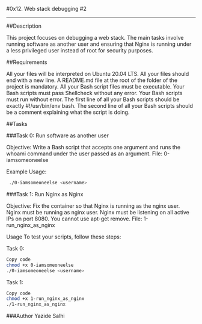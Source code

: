 #0x12. Web stack debugging #2

---

##Description

This project focuses on debugging a web stack. The main tasks involve running software as another user and ensuring that Nginx is running under a less privileged user instead of root for security purposes.

##Requirements

All your files will be interpreted on Ubuntu 20.04 LTS.
All your files should end with a new line.
A README.md file at the root of the folder of the project is mandatory.
All your Bash script files must be executable.
Your Bash scripts must pass Shellcheck without any error.
Your Bash scripts must run without error.
The first line of all your Bash scripts should be exactly #!/usr/bin/env bash.
The second line of all your Bash scripts should be a comment explaining what the script is doing.

##Tasks

###Task 0: Run software as another user

Objective: Write a Bash script that accepts one argument and runs the whoami command under the user passed as an argument.
File: 0-iamsomeoneelse

Example Usage:

```bash
 ./0-iamsomeoneelse <username>
```

###Task 1: Run Nginx as Nginx

Objective: Fix the container so that Nginx is running as the nginx user.
Nginx must be running as nginx user.
Nginx must be listening on all active IPs on port 8080.
You cannot use apt-get remove.
File: 1-run_nginx_as_nginx

Usage
To test your scripts, follow these steps:

Task 0:

```bash
Copy code
chmod +x 0-iamsomeoneelse
./0-iamsomeoneelse <username>
```
Task 1:

```bash
Copy code
chmod +x 1-run_nginx_as_nginx
./1-run_nginx_as_nginx
```

###Author
Yazide Salhi
